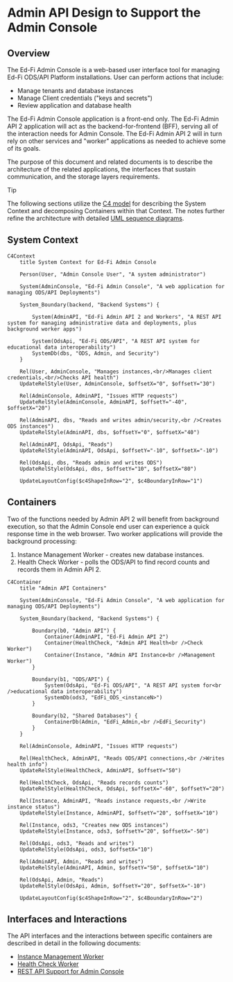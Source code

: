 # Admin API Design to Support the Admin Console

## Overview

The Ed-Fi Admin Console is a web-based user interface tool for managing Ed-Fi
ODS/API Platform installations. User can perform actions that include:

* Manage tenants and database instances
* Manage Client credentials ("keys and secrets")
* Review application and database health

The Ed-Fi Admin Console application is a front-end only. The Ed-Fi Admin API 2
application will act as the backend-for-frontend (BFF), serving all of the
interaction needs for Admin Console. The Ed-Fi Admin API 2 will in turn rely on
other services and "worker" applications as needed to achieve some of its goals.

The purpose of this document and related documents is to describe the
architecture of the related applications, the interfaces that sustain
communication, and the storage layers requirements.

> [!TIP]
> The following sections utilize the [C4 model](https://c4model.com/) for
> describing the System Context and decomposing Containers within that Context.
> The notes further refine the architecture with detailed [UML sequence
> diagrams](https://en.wikipedia.org/wiki/Sequence_diagram).

## System Context

```mermaid
C4Context
    title System Context for Ed-Fi Admin Console

    Person(User, "Admin Console User", "A system administrator")

    System(AdminConsole, "Ed-Fi Admin Console", "A web application for managing ODS/API Deployments")

    System_Boundary(backend, "Backend Systems") {

        System(AdminAPI, "Ed-Fi Admin API 2 and Workers", "A REST API system for managing administrative data and deployments, plus background worker apps")

        System(OdsApi, "Ed-Fi ODS/API", "A REST API system for educational data interoperability")
        SystemDb(dbs, "ODS, Admin, and Security")
    }
    
    Rel(User, AdminConsole, "Manages instances,<br/>Manages client credentials,<br/>Checks API health")
    UpdateRelStyle(User, AdminConsole, $offsetX="0", $offsetY="30")

    Rel(AdminConsole, AdminAPI, "Issues HTTP requests")
    UpdateRelStyle(AdminConsole, AdminAPI, $offsetY="-40", $offsetX="20")

    Rel(AdminAPI, dbs, "Reads and writes admin/security,<br />Creates ODS instances")
    UpdateRelStyle(AdminAPI, dbs, $offsetY="0", $offsetX="40")

    Rel(AdminAPI, OdsApi, "Reads")
    UpdateRelStyle(AdminAPI, OdsApi, $offsetY="-10", $offsetX="-10")

    Rel(OdsApi, dbs, "Reads admin and writes ODS")
    UpdateRelStyle(OdsApi, dbs, $offsetY="10", $offsetX="80")

    UpdateLayoutConfig($c4ShapeInRow="2", $c4BoundaryInRow="1")
```

## Containers

Two of the functions needed by Admin API 2 will benefit from background
execution, so that the Admin Console end user can experience a quick response
time in the web browser. Two worker applications will provide the background
processing:

1. Instance Management Worker - creates new database instances.
2. Health Check Worker - polls the ODS/API to find record counts and records
   them in Admin API 2.

```mermaid
C4Container
    title "Admin API Containers"

    System(AdminConsole, "Ed-Fi Admin Console", "A web application for managing ODS/API Deployments")

    System_Boundary(backend, "Backend Systems") {

        Boundary(b0, "Admin API") {
            Container(AdminAPI, "Ed-Fi Admin API 2")
            Container(HealthCheck, "Admin API Health<br />Check Worker")
            Container(Instance, "Admin API Instance<br />Management Worker")
        }

        Boundary(b1, "ODS/API") {
            System(OdsApi, "Ed-Fi ODS/API", "A REST API system for<br />educational data interoperability")
            SystemDb(ods3, "EdFi_ODS_<instanceN>")
        }

        Boundary(b2, "Shared Databases") {
            ContainerDb(Admin, "EdFi_Admin,<br />EdFi_Security")
        }
    }
    
    Rel(AdminConsole, AdminAPI, "Issues HTTP requests")

    Rel(HealthCheck, AdminAPI, "Reads ODS/API connections,<br />Writes health info")
    UpdateRelStyle(HealthCheck, AdminAPI, $offsetY="50")

    Rel(HealthCheck, OdsApi, "Reads records counts")
    UpdateRelStyle(HealthCheck, OdsApi, $offsetX="-60", $offsetY="20")

    Rel(Instance, AdminAPI, "Reads instance requests,<br />Write instance status")
    UpdateRelStyle(Instance, AdminAPI, $offsetY="20", $offsetX="10")

    Rel(Instance, ods3, "Creates new ODS instances")
    UpdateRelStyle(Instance, ods3, $offsetY="20", $offsetX="-50")

    Rel(OdsApi, ods3, "Reads and writes")
    UpdateRelStyle(OdsApi, ods3, $offsetX="10")
    
    Rel(AdminAPI, Admin, "Reads and writes")
    UpdateRelStyle(AdminAPI, Admin, $offsetY="50", $offsetX="10")

    Rel(OdsApi, Admin, "Reads")
    UpdateRelStyle(OdsApi, Admin, $offsetY="20", $offsetX="-10")

    UpdateLayoutConfig($c4ShapeInRow="2", $c4BoundaryInRow="2")
```

## Interfaces and Interactions

The API interfaces and the interactions between specific containers are
described in detail in the following documents:

* [Instance Management Worker](./INSTANCE-MANAGEMENT.md)
* [Health Check Worker](./HEALTH-CHECK-WORKER.md)
* [REST API Support for Admin Console](./APIS-FOR-ADMIN-CONSOLE.md)
